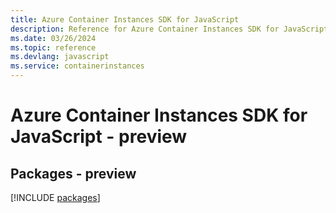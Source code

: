 ```yaml
---
title: Azure Container Instances SDK for JavaScript
description: Reference for Azure Container Instances SDK for JavaScript
ms.date: 03/26/2024
ms.topic: reference
ms.devlang: javascript
ms.service: containerinstances
---
```

# Azure Container Instances SDK for JavaScript - preview
## Packages - preview
[!INCLUDE [packages](container-instances-index.md)]